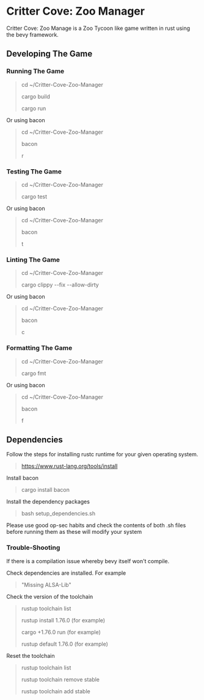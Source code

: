 # Critter Cove: Zoo Manager

Critter Cove: Zoo Manage is a Zoo Tycoon like game written in rust using the bevy framework.

## Developing The Game

### Running The Game

> cd ~/Critter-Cove-Zoo-Manager
>
> cargo build
>
> cargo run

Or using bacon

> cd ~/Critter-Cove-Zoo-Manager
>
> bacon
>
> r

### Testing The Game

> cd ~/Critter-Cove-Zoo-Manager
>
> cargo test

Or using bacon

> cd ~/Critter-Cove-Zoo-Manager
>
> bacon
>
> t

### Linting The Game

> cd ~/Critter-Cove-Zoo-Manager
>
> cargo clippy --fix --allow-dirty

Or using bacon

> cd ~/Critter-Cove-Zoo-Manager
>
> bacon
>
> c

### Formatting The Game

> cd ~/Critter-Cove-Zoo-Manager
>
> cargo fmt

Or using bacon

> cd ~/Critter-Cove-Zoo-Manager
>
> bacon
>
> f

## Dependencies

Follow the steps for installing rustc runtime for your given operating system.

> <https://www.rust-lang.org/tools/install>

Install bacon

> cargo install bacon

Install the dependency packages

> bash setup_dependencies.sh

Please use good op-sec habits and check the contents of both .sh files before running them as these will modify your system

### Trouble-Shooting

If there is a compilation issue whereby bevy itself won't compile.

Check dependencies are installed. For example

> "Missing ALSA-Lib"

Check the version of the toolchain

> rustup toolchain list
>
> rustup install 1.76.0 (for example)
>
> cargo +1.76.0 run (for example)
>
> rustup default 1.76.0 (for example)

Reset the toolchain

> rustup toolchain list
>
> rustup toolchain remove stable
>
> rustup toolchain add stable
